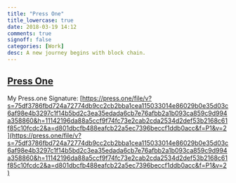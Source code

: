 ```yaml
---
title: "Press One"
title_lowercase: true
date: 2018-03-19 14:12
comments: true
signoff: false
categories: [Work]
desc: A new journey begins with block chain.
---
```


[Press One](https://press.one)
----
My Press.one Signature:
[https://press.one/file/v?s=75df3786fbd724a72774db9cc2cb2bba1cea115033014e86029b0e35d03c6af98e4b3297c1f14b5bd2c3ea35edada6cb7e76afbb2a1b093ca859c9d994a358860&h=11142196da88a5ccf9f74fc73e2cab2cda2534d2def53b2168c61f85c10fcdc2&a=d801dbcfb488eafcb22a5ec7396beccf1ddb0acc&f=P1&v=2](https://press.one/file/v?s=75df3786fbd724a72774db9cc2cb2bba1cea115033014e86029b0e35d03c6af98e4b3297c1f14b5bd2c3ea35edada6cb7e76afbb2a1b093ca859c9d994a358860&h=11142196da88a5ccf9f74fc73e2cab2cda2534d2def53b2168c61f85c10fcdc2&a=d801dbcfb488eafcb22a5ec7396beccf1ddb0acc&f=P1&v=2)